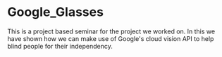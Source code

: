 # Google_Glasses
This is a project based seminar for the project we worked on. In this we have shown how we can make use of Google's cloud vision API to help blind people for their independency.
